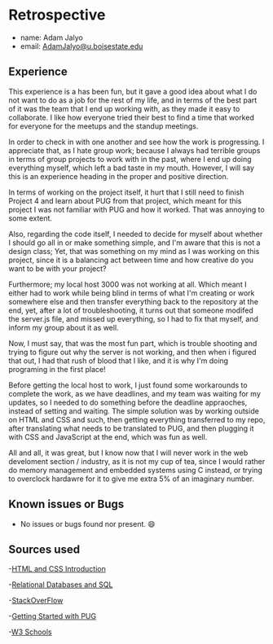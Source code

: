 # Retrospective

- name: Adam Jalyo
- email: AdamJalyo@u.boisestate.edu

## Experience
This experience is a has been fun, but it gave a good idea about what I do not want to do as a job for the rest of my life, and in terms of the best part of it was the team that I end up working with, as they made it easy to collaborate. I like how everyone tried their best to find a time that worked for everyone for the meetups and the standup meetings.

In order to check in with one another and see how the work is progressing. I appreciate that, as I hate group work; because I always had terrible groups in terms of group projects to work with in the past, where I end up doing everything myself, which left a bad taste in my mouth. However, I will say this is an experience heading in the proper and positive direction.

In terms of working on the project itself, it hurt that I still need to finish Project 4 and learn about PUG from that project, which meant for this project I was not familiar with PUG and how it worked. That was annoying to some extent.

Also, regarding the code itself, I needed to decide for myself about whether I should go all in or make something simple, and I'm aware that this is not a design class; Yet, that was something on my mind as I was working on this project, since it is a balancing act between time and how creative do you want to be with your project?

Furthermore; my local host 3000 was not working at all. Which meant I either had to work while being blind in terms of what I'm creating or work somewhere else and then transfer everything back to the repository at the end, yet, after a lot of troubleshooting, it turns out that someone modifed the server.js file, and missed up everything, so I had to fix that myself, and inform my group about it as well. 

Now, I must say, that was the most fun part, which is trouble shooting and trying to figure out why the server is not working, and then when i figured that out, I had that rush of blood that I like, and it is why I'm doing programing in the first place!

Before getting the local host to work, I just found some workarounds to complete the work, as we have deadlines, and my team was waiting for my updates, so I needed to do something before the deadline appraoches, instead of setting and waiting. The simple solution was by working outside on HTML and CSS and such, then getting everything transferred to my repo, after translating what needs to be translated to PUG, and then plugging it with CSS and JavaScript at the end, which was fun as well.

All and all, it was great, but I know now that I will never work in the web develoment section / industry, as it is not my cup of tea, since I would rather do memory management and embedded systems using C instead, or trying to overclock hardawre for it to give me extra 5% of an imaginary number.  


## Known issues or Bugs
- No issues or bugs found nor present. 😄

## Sources used
-[HTML and CSS Introduction](https://shanepanter.com/cs208/html-css-introduction)

-[Relational Databases and SQL](https://shanepanter.com/cs208/relational-databases-and-sql)

-[StackOverFlow](https://stackoverflow.com)

-[Getting Started with PUG](https://pugjs.org/api/getting-started.html)

-[W3 Schools](https://www.w3schools.com)
